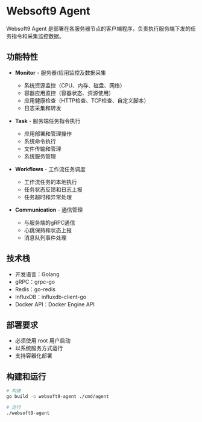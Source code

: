 # Websoft9 Agent

Websoft9 Agent 是部署在各服务器节点的客户端程序，负责执行服务端下发的任务指令和采集监控数据。

## 功能特性

- **Monitor** - 服务器/应用监控及数据采集
  - 系统资源监控（CPU、内存、磁盘、网络）
  - 容器应用监控（容器状态、资源使用）
  - 应用健康检查（HTTP检查、TCP检查、自定义脚本）
  - 日志采集和转发

- **Task** - 服务端任务指令执行
  - 应用部署和管理操作
  - 系统命令执行
  - 文件传输和管理
  - 系统服务管理

- **Workflows** - 工作流任务调度
  - 工作流任务的本地执行
  - 任务状态反馈和日志上报
  - 任务超时和异常处理

- **Communication** - 通信管理
  - 与服务端的gRPC通信
  - 心跳保持和状态上报
  - 消息队列事件处理

## 技术栈

- 开发语言：Golang
- gRPC：grpc-go
- Redis：go-redis
- InfluxDB：influxdb-client-go
- Docker API：Docker Engine API

## 部署要求

- 必须使用 root 用户启动
- 以系统服务方式运行
- 支持容器化部署

## 构建和运行

```bash
# 构建
go build -o websoft9-agent ./cmd/agent

# 运行
./websoft9-agent
```